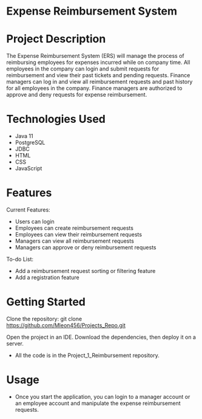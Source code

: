 # Expense Reimbursement System

# Project Description
The Expense Reimbursement System (ERS) will manage the process of reimbursing
employees for expenses incurred while on company time. All employees in the
company can login and submit requests for reimbursement and view their past tickets
and pending requests. Finance managers can log in and view all reimbursement
requests and past history for all employees in the company. Finance managers are
authorized to approve and deny requests for expense reimbursement.

# Technologies Used
* Java 11
* PostgreSQL
* JDBC 
* HTML
* CSS
* JavaScript

# Features 
Current Features:
* Users can login 
* Employees can create reimbursement requests 
* Employees can view their reimbursement requests 
* Managers can view all reimbursement requests
* Managers can approve or deny reimbursement requests 

To-do List:
* Add a reimbursement request sorting or filtering feature
* Add a registration feature

# Getting Started
Clone the repository: git clone https://github.com/Mleon456/Projects_Repo.git

Open the project in an IDE. Download the dependencies, then deploy it on a server. 
* All the code is in the Project_1_Reimbursement repository.

# Usage
* Once you start the application, you can login to a manager account or an employee account and manipulate the 
expense reimbursement requests.

